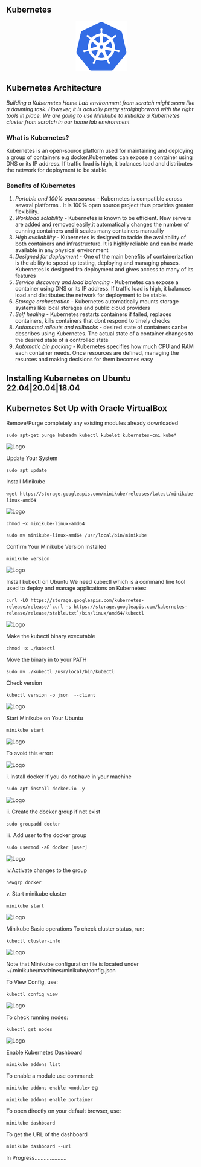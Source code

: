 ## Kubernetes

<p align="center">
 <img src="images/kubernetes_logo.png?raw=true" alt="Logo" width="27%" height="27%" />
</p>

## Kubernetes Architecture

_Building a Kubernetes Home Lab environment from scratch might seem like a daunting task. However, it is actually pretty straightforward with the right tools in place. We are going to use Minikube to initialize a Kubernetes cluster from scratch in our home lab environment_

### What is Kubernetes?
Kubernetes is an open-source platform used for maintaining and deploying a group of containers e.g docker.Kubernetes can expose a container using DNS or its IP address. If traffic load is high, it balances load and distributes the network for deployment to be stable.

### Benefits of Kubernetes
1. _Portable and 100% open source_ - Kubernetes is compatible across several platforms . It is 100% open source project thus provides greater flexibility.
2. _Workload sclability_ - Kubernetes is known to be efficient. New servers are added and removed easily,it automatically changes the number of cunning containers and it scales many containers manuallly
3. _High availability_ - Kubernetes is designed to tackle the availability of both containers and infrastructure. It is highly reliable and can be made available in any physical environment
4. _Designed for deployment_ - One of the main  benefits of containerization is the ability to speed up testing, deploying and managing phases. Kubernetes is designed fro deployment and gives access to many of its features
5. _Service discovery and load balancing_ - Kubernetes can expose a container using DNS or its IP address. If traffic load is high, it balances load and distributes the network for deployment to be stable.
6. _Storage orchestration_ - Kubernetes automatically mounts storage systems like local storages and public cloud providers
7. _Self healing_ - Kubernetes restarts containers if failed, replaces containers, kills containers that dont respond to timely checks
8. _Automated rollouts and rollbacks_ - desired state of containers canbe describes using Kubernetes. The actual state of a container changes to the desired state of a controlled state
9. _Automatic bin packing_ - Kubernetes specifies how much CPU and RAM each container needs. Once resources are defined, managing the resurces and making decisions for them becomes easy 

## Installing Kubernetes on Ubuntu 22.04|20.04|18.04
## Kubernetes  Set Up with Oracle VirtualBox
  Remove/Purge completely any existing modules already downloaded 
 
 ```sudo apt-get purge kubeadm kubectl kubelet kubernetes-cni kube*```
  
<p align="left">
 <img src="images/purge.jpg?raw=true" alt="Logo" width="50%" height="50%" />
</p>

  Update Your System

   ```sudo apt update```

  Install Minikube

   ```wget https://storage.googleapis.com/minikube/releases/latest/minikube-linux-amd64```

<p align="left">
 <img src="images/wget.jpg?raw=true" alt="Logo" width="50%" height="50%" />
</p>

   ```chmod +x minikube-linux-amd64```

   ```sudo mv minikube-linux-amd64 /usr/local/bin/minikube```
   
  Confirm Your Minikube Version Installed

   ```minikube version```

<p align="left">
 <img src="images/minikube.jpg?raw=true" alt="Logo" width="50%" height="50%" />
</p>

  Install kubectl on Ubuntu
  We need kubectl which is a command line tool used to deploy and manage applications on Kubernetes:

   ```curl -LO https://storage.googleapis.com/kubernetes-release/release/`curl -s https://storage.googleapis.com/kubernetes-release/release/stable.txt`/bin/linux/amd64/kubectl```

<p align="left">
 <img src="images/kubectl_install.jpg?raw=true" alt="Logo" width="80%" height="80%" />
</p>

  Make the kubectl binary executable

   ```chmod +x ./kubectl```

  Move the binary in to your PATH

   ```sudo mv ./kubectl /usr/local/bin/kubectl```

  Check version

   ```kubectl version -o json  --client```

<p align="left">
 <img src="images/kubectl_version.jpg?raw=true" alt="Logo" width="50%" height="50%" />
</p>

  Start Minikube on Your Ubuntu

   ```minikube start```

<p align="left">
 <img src="images/minikube_start.jpg?raw=true" alt="Logo" width="80%" height="80%" />
</p>

  To avoid this error:

<p align="left">
 <img src="images/minikube error.jpg?raw=true" alt="Logo" width="80%" height="80%" />
</p>

i. Install docker if you do not have in your machine 


```sudo apt install docker.io -y```

<p align="left">
 <img src="images/docker_install.jpg?raw=true" alt="Logo" width="50%" height="50%" />
</p>

ii. Create the docker group if not exist 


```sudo groupadd docker```

iii. Add user to the docker group


```sudo usermod -aG docker [user]```

<p align="left">
 <img src="images/docker_group.jpg?raw=true" alt="Logo" width="50%" height="50%" />
</p>

iv.Activate changes to the group


```newgrp docker```

v. Start minikube cluster


```minikube start```

<p align="left">
 <img src="images/minikube_start.jpg?raw=true" alt="Logo" width="80%" height="80%" />
</p>


  Minikube Basic operations
  To check cluster status, run:

   ```kubectl cluster-info```

<p align="left">
 <img src="images/kubectl_cluster.jpg?raw=true" alt="Logo" width="50%" height="50%" />
</p>

  Note that Minikube configuration file is located under ~/.minikube/machines/minikube/config.json
 
  To View Config, use:

   ```kubectl config view```

<p align="left">
 <img src="images/kubectl_config.jpg?raw=true" alt="Logo" width="50%" height="50%" />
</p>

  To check running nodes:

   ```kubectl get nodes```

<p align="left">
 <img src="images/kubectl_nodes.jpg?raw=true" alt="Logo" width="50%" height="50%" />
</p>



  Enable Kubernetes Dashboard

   ```minikube addons list```


  To enable a module use command:


   ```minikube addons enable <module>```
eg

   ```minikube addons enable portainer```


  To open directly on your default browser, use:


   ```minikube dashboard```


 To get the URL of the dashboard


   ```minikube dashboard --url```


In Progress.....................
